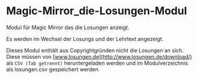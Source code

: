 # Magic-Mirror_die-Losungen-Modul
Modul für Magic Mirror das die Losungen anzeigt.

Es werden im Wechsel der Losungs und der Lehrtext angezeigt.

Dieses Modul enthält aus Copyrightgründen nicht die Losungen an sich. Diese müssen von [www.losungen.de](http://www.losungen.de/download/) als `CSV (Tab getrennt)` heruntergeladen werden und im Modulverzeichnis als losungen.csv gespeichert werden.